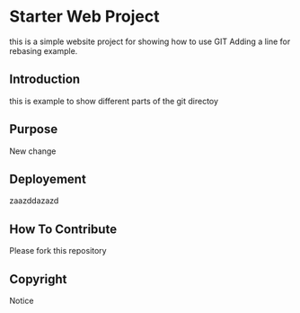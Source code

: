 # Starter Web Project

this is a simple website project for showing how to use GIT 
Adding a line for rebasing example.

## Introduction 

this is example to show different parts of the git directoy
## Purpose
New change

## Deployement 

zaazddazazd
## How To Contribute
Please fork this repository

## Copyright
Notice
